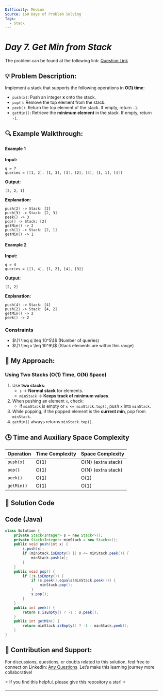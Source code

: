 ```yaml
---
Difficulty: Medium
Source: 160 Days of Problem Solving
Tags:
  - Stack
---
```


#  _Day 7. Get Min from Stack_ 

The problem can be found at the following link: [Question Link](https://www.geeksforgeeks.org/batch/gfg-160-problems/track/stack-gfg-160/problem/get-minimum-element-from-stack)

## 💡 **Problem Description:**

Implement a stack that supports the following operations in **O(1) time**:

- `push(x)`: Push an integer **x** onto the stack.
- `pop()`: Remove the top element from the stack.
- `peek()`: Return the top element of the stack. If empty, return `-1`.
- `getMin()`: Retrieve the **minimum element** in the stack. If empty, return `-1`.

## 🔍 **Example Walkthrough:**

#### **Example 1**

**Input:**

```
q = 7
queries = [[1, 2], [1, 3], [3], [2], [4], [1, 1], [4]]
```

**Output:**

```
[3, 2, 1]
```

**Explanation:**

```
push(2) -> Stack: [2]
push(3) -> Stack: [2, 3]
peek() -> 3
pop() -> Stack: [2]
getMin() -> 2
push(1) -> Stack: [2, 1]
getMin() -> 1
```

#### **Example 2**

**Input:**

```
q = 4
queries = [[1, 4], [1, 2], [4], [3]]
```

**Output:**

```
[2, 2]
```

**Explanation:**

```
push(4) -> Stack: [4]
push(2) -> Stack: [4, 2]
getMin() -> 2
peek() -> 2
```

### **Constraints**

- $\(1 \leq q \leq 10^5\)$ (Number of queries)
- $\(1 \leq x \leq 10^9\)$ (Stack elements are within this range)

## 🎯 **My Approach:**

### **Using Two Stacks (O(1) Time, O(N) Space)**

1. Use **two stacks**:
   - `s` → **Normal stack** for elements.
   - `minStack` → **Keeps track of minimum values**.
2. When pushing an element `x`, check:
   - If `minStack` is empty or `x <= minStack.top()`, push `x` into `minStack`.
3. While popping, if the popped element is the **current min**, pop from `minStack`.
4. `getMin()` always returns `minStack.top()`.

## 🕒 **Time and Auxiliary Space Complexity**

| **Operation** | **Time Complexity** | **Space Complexity** |
| ------------- | ------------------- | -------------------- |
| `push(x)`     | O(1)                | O(N) (extra stack)   |
| `pop()`       | O(1)                | O(N) (extra stack)   |
| `peek()`      | O(1)                | O(1)                 |
| `getMin()`    | O(1)                | O(1)                 |

## 📝 **Solution Code**

## **Code (Java)**

```java
class Solution {
    private Stack<Integer> s = new Stack<>();
    private Stack<Integer> minStack = new Stack<>();
    public void push(int x) {
        s.push(x);
        if (minStack.isEmpty() || x <= minStack.peek()) {
            minStack.push(x);
        }
    }
    public void pop() {
        if (!s.isEmpty()) {
            if (s.peek().equals(minStack.peek())) {
                minStack.pop();
            }
            s.pop();
        }
    }
    public int peek() {
        return s.isEmpty() ? -1 : s.peek();
    }
    public int getMin() {
        return minStack.isEmpty() ? -1 : minStack.peek();
    }
}
```
## 🎯 **Contribution and Support:**

For discussions, questions, or doubts related to this solution, feel free to connect on LinkedIn: [Any Questions](https://www.linkedin.com/in/sanjana-yadav007). Let’s make this learning journey more collaborative!

⭐ If you find this helpful, please give this repository a star! ⭐

---
